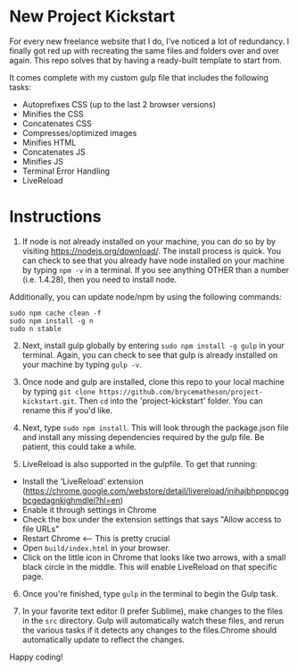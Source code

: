 # New Project Kickstart
For every new freelance website that I do, I've noticed a lot of redundancy. I finally got red up with recreating the same files and folders over and over again. This repo solves that by having a ready-built template to start from.

It comes complete with my custom gulp file that includes the following tasks:
* Autoprefixes CSS (up to the last 2 browser versions)
* Minifies the CSS
* Concatenates CSS
* Compresses/optimized images
* Minifies HTML
* Concatenates JS
* Minifies JS
* Terminal Error Handling
* LiveReload

# Instructions
1. If node is not already installed on your machine, you can do so by by visiting https://nodejs.org/download/. The install process is quick. You can check to see that you already have node installed on your machine by typing `npm -v` in a terminal. If you see anything OTHER than a number (i.e. 1.4.28), then you need to install node.

Additionally, you can update node/npm by using the following commands:

    sudo npm cache clean -f
    sudo npm install -g n
    sudo n stable

2. Next, install gulp globally by entering `sudo npm install -g gulp` in your terminal. Again, you can check to see that gulp is already installed on your machine by typing `gulp -v`.

3. Once node and gulp are installed, clone this repo to your local machine by typing `git clone https://github.com/brycematheson/project-kickstart.git`. Then `cd` into the 'project-kickstart' folder. You can rename this if you'd like.

4. Next, type `sudo npm install`. This will look through the package.json file and install any missing dependencies required by the gulp file. Be patient, this could take a while.

5. LiveReload is also supported in the gulpfile. To get that running:
* Install the 'LiveReload' extension (https://chrome.google.com/webstore/detail/livereload/jnihajbhpnppcggbcgedagnkighmdlei?hl=en)
* Enable it through settings in Chrome
* Check the box under the extension settings that says "Allow access to file URLs"
* Restart Chrome <-- This is pretty crucial
* Open `build/index.html` in your browser.
* Click on the little icon in Chrome that looks like two arrows, with a small black circle in the middle. This will enable LiveReload on that specific page.

6. Once you're finished, type `gulp` in the terminal to begin the Gulp task.

7. In your favorite text editor (I prefer Sublime), make changes to the files in the `src` directory. Gulp will automatically watch these files, and rerun the various tasks if it detects any changes to the files.Chrome should automatically update to reflect the changes.

Happy coding!
